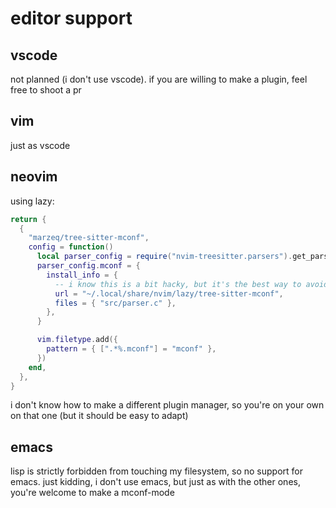 # editor support

## vscode

not planned (i don't use vscode). if you are willing to make a plugin, feel free to shoot a pr

## vim

just as vscode

## neovim

using lazy:

```lua
return {
  {
    "marzeq/tree-sitter-mconf",
    config = function()
      local parser_config = require("nvim-treesitter.parsers").get_parser_configs()
      parser_config.mconf = {
        install_info = {
          -- i know this is a bit hacky, but it's the best way to avoid duplicating the download
          url = "~/.local/share/nvim/lazy/tree-sitter-mconf",
          files = { "src/parser.c" },
        },
      }

      vim.filetype.add({
        pattern = { [".*%.mconf"] = "mconf" },
      })
    end,
  },
}
```

i don't know how to make a different plugin manager, so you're on your own on that one (but it should be easy to adapt)

## emacs

lisp is strictly forbidden from touching my filesystem, so no support for emacs.
just kidding, i don't use emacs, but just as with the other ones, you're welcome to make a mconf-mode
